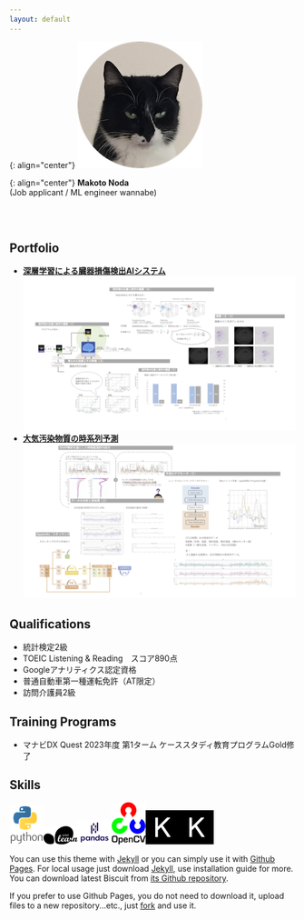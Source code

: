 ```yaml
---
layout: default
---
```


{: align="center"}
![Banner](assets/face.png)

{: align="center"}
**Makoto Noda**  
(Job applicant / ML engineer wannabe)

<br>
<br>

## Portfolio
- **[深層学習による臓器損傷検出AIシステム](https://github.com/Makoto-Noda/RSNA2023/blob/main/(発表資料)臓器損傷検出.pdf)**
![RSNA2023](assets/rsna.png)
- **[大気汚染物質の時系列予測](https://github.com/Makoto-Noda/TPL0721/blob/main/(発表資料)大気汚染物質予測.pdf)**
![TPL0721](assets/tpl.png)

## Qualifications
- 統計検定2級
- TOEIC Listening & Reading　スコア890点
- Googleアナリティクス認定資格
- 普通自動車第一種運転免許（AT限定）
- 訪問介護員2級

## Training Programs
- マナビDX Quest 2023年度 第1ターム  ケーススタディ教育プログラムGold修了

## Skills
[![python](assets/python.png)](https://www.python.org/)[![sklearn](assets/sklearn.png)](https://scikit-learn.org/)[![pandas](assets/pandas.png)](https://pandas.pydata.org/)[![opencv](assets/opencv.png)](https://opencv.org/)[![keras](assets/keras.png)](https://keras.io/)[![keras](assets/keras.png)](https://www.tensorflow.org/)


You can use this theme with [Jekyll](http://jekyllrb.com/) or you can simply use it with [Github Pages](https://pages.github.com).
For local usage just download [Jekyll](http://jekyllrb.com/), use installation guide for more. You can download latest Biscuit from [its Github repository](https://github.com/sblisesivdin/biscuit).

If you prefer to use Github Pages, you do not need to download it, upload files to a new repository...etc., just [fork](https://docs.github.com/en/get-starter/quickstart/fork-a-repo) and use it.